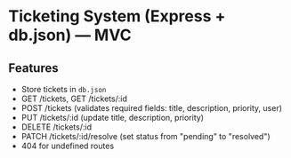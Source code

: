 # Ticketing System (Express + db.json) — MVC

## Features
- Store tickets in `db.json`
- GET /tickets, GET /tickets/:id
- POST /tickets (validates required fields: title, description, priority, user)
- PUT /tickets/:id (update title, description, priority)
- DELETE /tickets/:id
- PATCH /tickets/:id/resolve (set status from "pending" to "resolved")
- 404 for undefined routes



